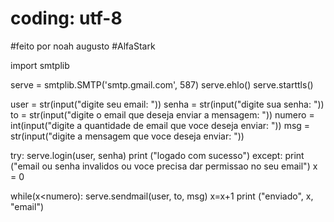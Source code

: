 # coding: utf-8
#feito por noah augusto
#AlfaStark

import smtplib

serve = smtplib.SMTP('smtp.gmail.com', 587)
serve.ehlo()
serve.starttls()

user = str(input("digite seu email: "))
senha = str(input("digite sua senha: "))
to = str(input("digite o email que  deseja enviar a mensagem: "))
numero = int(input("digite a quantidade de email que voce deseja enviar: "))
msg = str(input("digite a mensagem que voce deseja enviar: "))

try:
    serve.login(user, senha)
    print ("logado com sucesso")
except:
    print ("email ou senha invalidos ou voce precisa dar permissao no seu email")
x = 0

while(x<numero):
    serve.sendmail(user, to, msg)
    x=x+1
    print ("enviado", x, "email")
